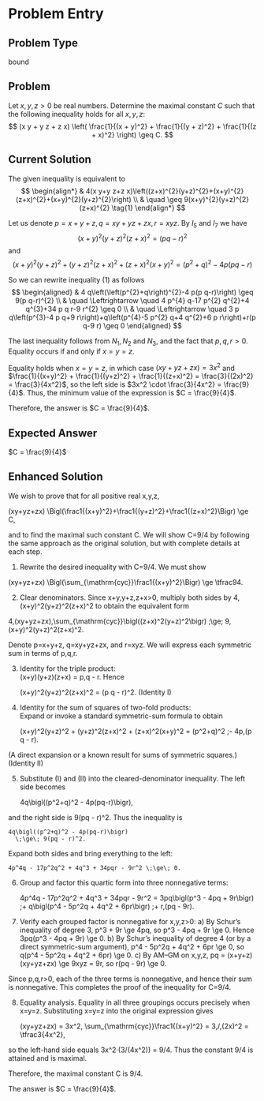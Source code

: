 # Problem Entry

## Problem Type
bound

## Problem
Let $x, y, z > 0$ be real numbers. Determine the maximal constant $C$ such that the following inequality holds for all $x, y, z$:
$$
(x y + y z + z x) \left( \frac{1}{(x + y)^2} + \frac{1}{(y + z)^2} + \frac{1}{(z + x)^2} \right) \geq C.
$$

## Current Solution
The given inequality is equivalent to
$$
\begin{align*}
& 4(x y+y z+z x)\left((z+x)^{2}(y+z)^{2}+(x+y)^{2}(z+x)^{2}+(x+y)^{2}(y+z)^{2}\right) \\
& \quad \geq 9(x+y)^{2}(y+z)^{2}(z+x)^{2} \tag{1}
\end{align*}
$$

Let us denote $p=x+y+z, q=x y+y z+z x, r=x y z$.
By $I_{5}$ and $I_{7}$ we have
$$
(x+y)^{2}(y+z)^{2}(z+x)^{2}=(p q-r)^{2}
$$
and
$$
(x+y)^{2}(y+z)^{2}+(y+z)^{2}(z+x)^{2}+(z+x)^{2}(x+y)^{2}=\left(p^{2}+q\right)^{2}-4 p(p q-r)
$$

So we can rewrite inequality (1) as follows
$$
\begin{aligned}
& 4 q\left(\left(p^{2}+q\right)^{2}-4 p(p q-r)\right) \geq 9(p q-r)^{2} \\
& \quad \Leftrightarrow \quad 4 p^{4} q-17 p^{2} q^{2}+4 q^{3}+34 p q r-9 r^{2} \geq 0 \\
& \quad \Leftrightarrow \quad 3 p q\left(p^{3}-4 p q+9 r\right)+q\left(p^{4}-5 p^{2} q+4 q^{2}+6 p r\right)+r(p q-9 r) \geq 0
\end{aligned}
$$

The last inequality follows from $N_{1}, N_{2}$ and $N_{3}$, and the fact that $p, q, r>0$. Equality occurs if and only if $x=y=z$.

Equality holds when $x = y = z$, in which case $(xy + yz + zx) = 3x^2$ and $\frac{1}{(x+y)^2} + \frac{1}{(y+z)^2} + \frac{1}{(z+x)^2} = \frac{3}{(2x)^2} = \frac{3}{4x^2}$, so the left side is $3x^2 \cdot \frac{3}{4x^2} = \frac{9}{4}$. Thus, the minimum value of the expression is $C = \frac{9}{4}$.

Therefore, the answer is $C = \frac{9}{4}$.

## Expected Answer
$C = \frac{9}{4}$

## Enhanced Solution
We wish to prove that for all positive real x,y,z,

  (xy+yz+zx) \Bigl(\frac1{(x+y)^2}+\frac1{(y+z)^2}+\frac1{(z+x)^2}\Bigr) \ge C,

and to find the maximal such constant C.  We will show C=9/4 by following the same approach as the original solution, but with complete details at each step.

1.  Rewrite the desired inequality with C=9/4.  We must show

  (xy+yz+zx) \Bigl(\sum_{\mathrm{cyc}}\frac1{(x+y)^2}\Bigr) \ge \tfrac94.

2.  Clear denominators.  Since x+y,y+z,z+x>0, multiply both sides by
  4\,(x+y)^2(y+z)^2(z+x)^2 to obtain the equivalent form

  4\,(xy+yz+zx)\,\sum_{\mathrm{cyc}}\bigl((z+x)^2(y+z)^2\bigr)
    \;\ge\; 9\,(x+y)^2(y+z)^2(z+x)^2.

  Denote p=x+y+z, q=xy+yz+zx, and r=xyz.  We will express each symmetric sum in terms of p,q,r.

3.  Identity for the triple product:  
  (x+y)(y+z)(z+x) = p\,q - r.
  Hence

    (x+y)^2(y+z)^2(z+x)^2 = (p q - r)^2.    (Identity I)

4.  Identity for the sum of squares of two-fold products:  
  Expand or invoke a standard symmetric-sum formula to obtain

    (x+y)^2(y+z)^2 + (y+z)^2(z+x)^2 + (z+x)^2(x+y)^2
    = (p^2+q)^2 
      \;-
      4p\,(p q - r).

  (A direct expansion or a known result for sums of symmetric squares.)   (Identity II)

5.  Substitute (I) and (II) into the cleared-denominator inequality.  The left side becomes

    4q\bigl((p^2+q)^2 - 4p(pq-r)\bigr),

  and the right side is 9(pq - r)^2.  Thus the inequality is

    4q\bigl((p^2+q)^2 - 4p(pq-r)\bigr)
      \;\ge\; 9(pq - r)^2.

  Expand both sides and bring everything to the left:

    4p^4q - 17p^2q^2 + 4q^3 + 34pqr - 9r^2 \;\ge\; 0.

6.  Group and factor this quartic form into three nonnegative terms:

    4p^4q - 17p^2q^2 + 4q^3 + 34pqr - 9r^2
    = 3pq\bigl(p^3 - 4pq + 9r\bigr)
    \;+
      q\bigl(p^4 - 5p^2q + 4q^2 + 6pr\bigr)
    \;+
      r\,(pq - 9r).

7.  Verify each grouped factor is nonnegative for x,y,z>0:
  a)  By Schur’s inequality of degree 3,  p^3 + 9r \ge 4pq,  so
       p^3 - 4pq + 9r \ge 0.  Hence  3pq(p^3 - 4pq + 9r) \ge 0.
  b)  By Schur’s inequality of degree 4 (or by a direct symmetric-sum argument),
       p^4 - 5p^2q + 4q^2 + 6pr \ge 0,  so  q(p^4 - 5p^2q + 4q^2 + 6pr) \ge 0.
  c)  By AM–GM on x,y,z,
       pq = (x+y+z)(xy+yz+zx) \ge 9xyz = 9r,  so  r(pq - 9r) \ge 0.

  Since p,q,r>0, each of the three terms is nonnegative, and hence their sum is nonnegative.  This completes the proof of the inequality for C=9/4.

8.  Equality analysis.  Equality in all three groupings occurs precisely when x=y=z.  Substituting x=y=z into the original expression gives

    (xy+yz+zx) = 3x^2,
    \sum_{\mathrm{cyc}}\frac1{(x+y)^2} = 3\,/\,(2x)^2 = \tfrac3{4x^2},

  so the left-hand side equals 3x^2·(3/(4x^2)) = 9/4.  Thus the constant 9/4 is attained and is maximal.

Therefore, the maximal constant C is 9/4.

The answer is $C = \frac{9}{4}$.
